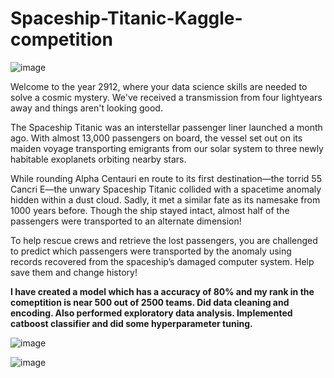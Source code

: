 # Spaceship-Titanic-Kaggle-competition

![image](https://github.com/Satya-bit/Spaceship-Titanic-Kaggle-competition/assets/70309925/ebb5150c-8594-4cf6-afca-2209a9b82f2e)


Welcome to the year 2912, where your data science skills are needed to solve a cosmic mystery. We've received a transmission from four lightyears away and things aren't looking good.

The Spaceship Titanic was an interstellar passenger liner launched a month ago. With almost 13,000 passengers on board, the vessel set out on its maiden voyage transporting emigrants from our solar system to three newly habitable exoplanets orbiting nearby stars.

While rounding Alpha Centauri en route to its first destination—the torrid 55 Cancri E—the unwary Spaceship Titanic collided with a spacetime anomaly hidden within a dust cloud. Sadly, it met a similar fate as its namesake from 1000 years before. Though the ship stayed intact, almost half of the passengers were transported to an alternate dimension!

To help rescue crews and retrieve the lost passengers, you are challenged to predict which passengers were transported by the anomaly using records recovered from the spaceship’s damaged computer system.
Help save them and change history!

**I have created a model which has a accuracy of 80% and my rank in the comeptition is near 500 out of 2500 teams. Did data cleaning and encoding. Also performed exploratory data analysis. Implemented catboost classifier and did some hyperparameter tuning.**

![image](https://github.com/Satya-bit/Spaceship-Titanic-Kaggle-competition/assets/70309925/ef52acfd-f4c8-4f31-8cef-f861ceeff15a)

![image](https://github.com/Satya-bit/Spaceship-Titanic-Kaggle-competition/assets/70309925/78cf7a0b-8901-4b47-87e4-ef84d2a93fc0)

